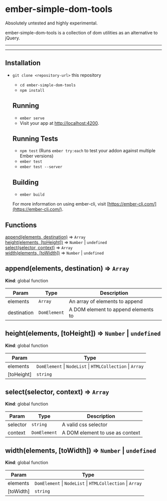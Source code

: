 # ember-simple-dom-tools

Absolutely untested and highly experimental.

ember-simple-dom-tools is a collection of dom utilities as an alternative to jQuery.

---

---
## Installation

* `git clone <repository-url>` this repository
    * `cd ember-simple-dom-tools`
    * `npm install`

    ## Running

    * `ember serve`
    * Visit your app at [http://localhost:4200](http://localhost:4200).

    ## Running Tests

    * `npm test` (Runs `ember try:each` to test your addon against multiple Ember versions)
    * `ember test`
    * `ember test --server`

    ## Building

    * `ember build`

    For more information on using ember-cli, visit [https://ember-cli.com/](https://ember-cli.com/).
## Functions

<dl>
<dt><a href="#append">append(elements, destination)</a> ⇒ <code>Array</code></dt>
<dd></dd>
<dt><a href="#height">height(elements, [toHeight])</a> ⇒ <code>Number</code> | <code>undefined</code></dt>
<dd></dd>
<dt><a href="#select">select(selector, context)</a> ⇒ <code>Array</code></dt>
<dd></dd>
<dt><a href="#width">width(elements, [toWidth])</a> ⇒ <code>Number</code> | <code>undefined</code></dt>
<dd></dd>
</dl>

<a name="append"></a>

## append(elements, destination) ⇒ <code>Array</code>
**Kind**: global function  

| Param | Type | Description |
| --- | --- | --- |
| elements | <code>Array</code> | An array of elements to append |
| destination | <code>DomElement</code> | A DOM element to append elements to |

<a name="height"></a>

## height(elements, [toHeight]) ⇒ <code>Number</code> \| <code>undefined</code>
**Kind**: global function  

| Param | Type |
| --- | --- |
| elements | <code>DomElement</code> \| <code>NodeList</code> \| <code>HTMLCollection</code> \| <code>Array</code> | 
| [toHeight] | <code>string</code> | 

<a name="select"></a>

## select(selector, context) ⇒ <code>Array</code>
**Kind**: global function  

| Param | Type | Description |
| --- | --- | --- |
| selector | <code>string</code> | A valid css selector |
| context | <code>DomElement</code> | A DOM element to use as context |

<a name="width"></a>

## width(elements, [toWidth]) ⇒ <code>Number</code> \| <code>undefined</code>
**Kind**: global function  

| Param | Type |
| --- | --- |
| elements | <code>DomElement</code> \| <code>NodeList</code> \| <code>HTMLCollection</code> \| <code>Array</code> | 
| [toWidth] | <code>string</code> | 


